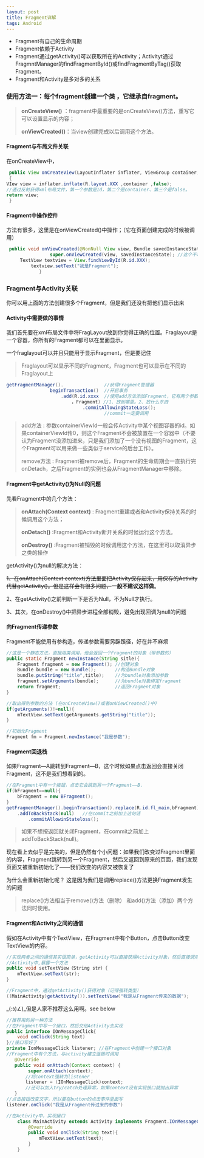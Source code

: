 ```yaml
---
layout: post
title: Fragment详解
tags: Android   
---
```


- Fragment有自己的生命周期
- Fragment依赖于Activity
- Fragment通过getActivity()可以获取所在的Activity；Activityt通过FragmntManager的findFragmentById()或findFragmentByTag()获取Fragment。
- Fragment和Activity是多对多的关系

### 使用方法一：每个fragment创建一个类 ，它继承自fragment。

> **onCreateView()** ：fragment中最重要的是onCreateView()方法，重写它可以设置显示的内容；
>
> **onViewCreated()**：当view创建完成以后调用这个方法。

#### Fragment与布局文件关联

在onCreateView中，

~~~java
 public View onCreateView(LayoutInflater inflater, ViewGroup container,Bundle savedInstanceState)
 {
VIew view = inflater.inflate(R.layout.XXX ,container ,false);
//通过反射获得xml布局文件，第一个参数是Id，第二个是container、第三个是false。
return view;
 }
~~~



#### Fragment中操作控件

方法有很多，这里是在onViewCreated()中操作；（它在页面创建完成的时候被调用）

~~~java
 public void onViewCreated(@NonNull View view, Bundle savedInstanceState) {
                super.onViewCreated(view, savedInstanceState); //这个不动它
     TextView textview = View.findViewById(R.id.XXX);
         textview.setText("我是Fragment");
            }
~~~



### Fragment与Activity关联

你可以用上面的方法创建很多个Fragment，但是我们还没有把他们显示出来

#### Activity中需要做的事情

我们首先要在xml布局文件中将FragLayout放到你觉得正确的位置。Fraglayout是一个容器，你所有的Fragment都可以在里面显示。

一个fraglayout可以并且只能用于显示Fragment，但是要记住

>Fraglayout可以显示不同的Fragment，Fragment也可以显示在不同的Fraglayout上

~~~java
getFragmentManager().				//获得Fragment管理器
				beginTransaction()	//开启事务
					.add(R.id.xxxx	//使用add方法添加Fragment，它有两个参数
						，Fragment) //1、放到哪里。2、放什么东西
						  	.commitAllowingStateLoss();
									//commit一定要调用
~~~

>add方法 : 参数containerViewId一般会传Activity中某个视图容器的id。如果containerViewId传0，则这个Fragment不会被放置在一个容器中（不要认为Fragment没添加进来，只是我们添加了一个没有视图的Fragment，这个Fragment可以用来做一些类似于service的后台工作）。
>
>remove方法 : Fragment被remove后，Fragment的生命周期会一直执行完onDetach，之后Fragment的实例也会从FragmentManager中移除。



#### Fragment中getActivity()为Null的问题

先看Fragment中的几个方法：

>**onAttach(Context context)** : Fragment重建或者和Activity保持关系的时候调用这个方法；
>
>**onDetach()** :Fragment和Activity断开关系的时候运行这个方法。
>
>**onDestroy()** :Fragment被销毁的时候调用这个方法，在这里可以取消异步之类的操作

getActivity()为null的解决方法：

~~1、在onAttach(Context context)方法里面把Activity保存起来，用保存的Activity代替getActivity()。但是这样会有很多问题，~~**一般不建议这样做**。

2、在getActivity()之前判断一下是否为Null，不为Null才执行。

3、其次，在onDestroy()中把异步进程全部销毁，避免出现回调为null的问题



#### 向Fragment传递参数

Fragment不能使用有参构造，传递参数需要另辟蹊径，好在并不麻烦

~~~java
//这是一个静态方法，直接用类调用，他会返回一个Fragment的对象（带参数的）
public static Fragment newInstance(String sitle){
    Fragment fragment = new Fragment();	//创建对象
    Bundle bundle = new Bundle();		//构造Bundle对象
    bundle.putString("title",title);	//为bundle对象添加参数
    fragment.setArguments(bundle);		//为bundle对象绑定fragment
    return fragment; 					//返回Fragment对象
}

//取出得到参数的方法 (在onCreateView()或者onViewCreated()中)
if(getArguments()!=null){
    mTextView.setText(getArguments.getString("title"));
}

//初始化Fragment
Fragment fm = Fragment.newInstance("我是参数");
~~~



#### Fragment回退栈

如果Fragment—A跳转到Fragment—B，这个时候如果点击返回会直接关闭Fragment，这不是我们想看到的。

~~~java
//在Fragment中有一个按钮，点击它会跳到另一个Fragment——B.
if(bFragment==null){
    bFragment = new BFragment();
}
getFragmentManager().beginTransaction().replace(R.id.fl_main,bFragment)
    .addToBackStack(null)	//在commit之前加上这句话
    	.commitAllowinStateloss();
~~~

> 如果不想按返回就关闭Fragment，在commit之前加上addToBackStack(null)。

​	现在看上去似乎是完美的，但是仍然有个小问题：如果我们改变过Fragment里面的内容，Fragment跳转到另一个Fragment，然后又返回到原来的页面，我们发现页面又被重新初始化了——我们改变的内容又被恢复了

为什么会重新初始化呢？ 这是因为我们是调用replace()方法更换Fragment发生的问题

>replace()方法相当于remove()方法（删除） 和add()方法（添加）两个方法同时使用。

#### Fragment和Activity之间的通信

假如在Activity中有个TextView，在Fragment中有个Button，点击Button改变TextView的内容。

~~~java
//实现两者之间的通信其实很简单，getActivity可以直接获得Activity对象，然后直接调用就好
//Activity中,暴露一个方法
public void setTextView（String str）{
    mTextView.setText(str);
}

//Fragment中，通过getActivity()获得对象（记得强转类型）
((MainActivity)getActivity()).setTextView("我是从Fragment传来的数据");
~~~

_(:з)∠)_但是人家不推荐这么用啊。see below

~~~java
//推荐用的另一种方法
//在Fragment中写一个接口，然后交给Activity去实现
public interface IOnMessageClick{
    void onClick(String text)
}//接口写好了
private IonMessageClick listener; //在Fragment中创建一个接口对象
//Fragment中有个方法，与activity建立连接时调用
   @Override
   public void onAttach(Context context) {
        super.onAttach(context);
       //将context强转为listener
       listener = (IOnMessageClick)context;
       //还可以加入try/catch处理异常，如果context没有实现接口就抛出异常
   }
//点击按钮改变文字，所以要在button的点击事件里面写
listener.onClick("我是从Fragment传过来的参数")

//在Activity中，实现接口
    class MainActivity extends Activity implements Fragment.IOnMessageClick{
        @Override
        public void onClick(String text){
            mTextView.setText(text);
        }
    }

~~~
